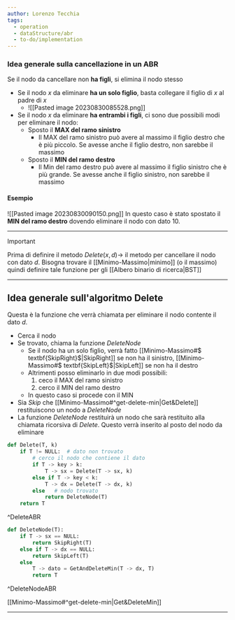 ```yaml
---
author: Lorenzo Tecchia
tags:
  - operation
  - dataStructure/abr
  - to-do/implementation
---
```


### Idea generale sulla cancellazione in un ABR
 Se il nodo da cancellare non **ha figli**, si elimina il nodo stesso
- Se il nodo $x$ da eliminare **ha un solo figlio**, basta collegare il figlio di $x$ al padre di $x$
	- ![[Pasted image 20230830085528.png]]
- Se il nodo $x$ da eliminare **ha entrambi i figli**, ci sono due possibili modi per eliminare il nodo:
	- Sposto il **MAX del ramo sinistro**
		- Il MAX del ramo sinistro può avere al massimo il figlio destro che è più piccolo. Se avesse anche il figlio destro, non sarebbe il massimo
	- Sposto il **MIN del ramo destro**
		- Il Min del ramo destro può avere al massimo il figlio sinistro che è più grande. Se avesse anche il figlio sinistro, non sarebbe il massimo

#### Esempio
![[Pasted image 20230830090150.png]]
In questo caso è stato spostato il **MIN del ramo destro** dovendo eliminare il nodo con dato $10$.

---
>[!important] 
>Prima di definire il metodo $Delete(x,d)\rightarrow$ il metodo per cancellare il nodo con dato $d$.
>Bisogna trovare il [[Minimo-Massimo|minimo]] (o il massimo) quindi definire tale funzione per gli [[Albero binario di ricerca|BST]]

---
## Idea generale sull'algoritmo $\textbf{Delete}$
Questa è la funzione che verrà chiamata per eliminare il nodo contente il dato $d$.
- Cerca il nodo
- Se trovato, chiama la funzione $DeleteNode$
	- Se il nodo ha un solo figlio, verrà fatto [[Minimo-Massimo#$ textbf{SkipRight}$|SkipRight]] se non ha il sinistro, [[Minimo-Massimo#$ textbf{SkipLeft}$|SkipLeft]] se non ha il destro
	- Altrimenti posso eliminarlo in due modi possibili:
		1. ceco il MAX del ramo sinistro
		2. cerco il MIN del ramo destro
	- In questo caso si procede con il MIN 
- Sia $Skip$ che [[Minimo-Massimo#^get-delete-min|Get&Delete]] restituiscono un nodo a $DeleteNode$  
- La funzione $DeleteNode$ restituirà un nodo che sarà restituito alla chiamata ricorsiva di $Delete$. Questo verrà inserito al posto del nodo da eliminare

```python 
def Delete(T, k)
	if T != NULL:  # dato non trovato
		# cerco il nodo che contiene il dato
		if T -> key > k:
			T -> sx = Delete(T -> sx, k)
		else if T -> key < k:
			T -> dx = Delete(T -> dx, k)
		else   # nodo trovato  
			return DeleteNode(T)
	return T
```
^DeleteABR

```python
def DeleteNode(T):
	if T -> sx == NULL:
		return SkipRight(T)
	else if T -> dx == NULL:
		return SkipLeft(T)
	else
		T -> dato = GetAndDeleteMin(T -> dx, T)
		return T
```
^DeleteNodeABR

[[Minimo-Massimo#^get-delete-min|Get&DeleteMin]]

---
